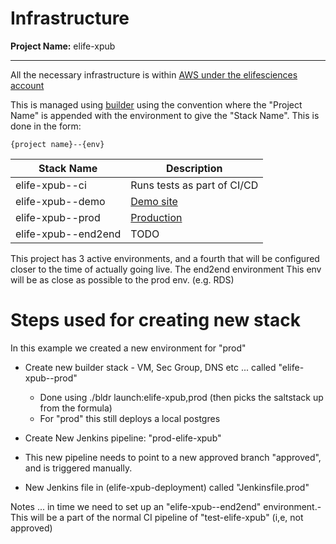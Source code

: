 # Infrastructure

**Project Name:** elife-xpub

---

All the necessary infrastructure is within [AWS under the elifesciences account](https://512686554592.signin.aws.amazon.com/console)

This is managed using [builder](https://github.com/elifesciences/builder) using the convention where the "Project Name" is appended with the environment to give the "Stack Name". This is done in the form:

```
{project name}--{env}
```

| Stack Name          | Description                                        |
| ------------------- | -------------------------------------------------- |
| elife-xpub--ci      | Runs tests as part of CI/CD                        |
| elife-xpub--demo    | [Demo site](https://demo--xpub.elifesciences.org/) |
| elife-xpub--prod    | [Production](https://xpub.elifesciences.org/)      |
| elife-xpub--end2end | TODO                                               |

This project has 3 active environments, and a fourth that will be configured closer to the time of actually going live. The end2end environment This env will be as close as possible to the prod env. (e.g. RDS)

# Steps used for creating new stack

In this example we created a new environment for "prod"

* Create new builder stack - VM, Sec Group, DNS etc ... called "elife-xpub--prod"

  * Done using ./bldr launch:elife-xpub,prod (then picks the saltstack up from the formula)
  * For "prod" this still deploys a local postgres

* Create New Jenkins pipeline: "prod-elife-xpub"

* This new pipeline needs to point to a new approved branch "approved", and is triggered manually.

* New Jenkins file in (elife-xpub-deployment) called "Jenkinsfile.prod"

Notes ... in time we need to set up an "elife-xpub--end2end" environment.- This will be a part of the normal CI pipeline of "test-elife-xpub" (i,e, not approved)
